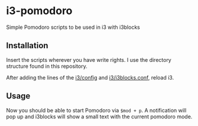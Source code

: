 # i3-pomodoro
Simple Pomodoro scripts to be used in i3 with i3blocks

## Installation

Insert the scripts wherever you have write rights.
I use the directory structure found in this repository.

After adding the lines of the [i3/config](./.config/i3/config) and [i3/i3blocks.conf](./.config/i3/i3blocks.conf), reload i3.

## Usage

Now you should be able to start Pomodoro via `$mod + p`.
A notification will pop up and i3blocks will show a small text with the current pomodoro mode.
